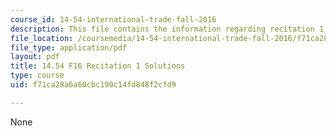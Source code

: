 ```yaml
---
course_id: 14-54-international-trade-fall-2016
description: This file contains the information regarding recitation 1 solutions.
file_location: /coursemedia/14-54-international-trade-fall-2016/f71ca28a6a60cbc190c14fd848f2cfd9_MIT14_54F16_SolRecitation1.pdf
file_type: application/pdf
layout: pdf
title: 14.54 F16 Recitation 1 Solutions
type: course
uid: f71ca28a6a60cbc190c14fd848f2cfd9

---
```

None